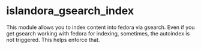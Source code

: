 islandora_gsearch_index
=======================

This module allows you to index content into fedora via gsearch. Even if you get gsearch working
with fedora for indexing, sometimes, the autoindex is not triggered. This helps enforce that.
